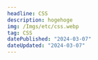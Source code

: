 ```yaml
---
headline: CSS
description: hogehoge
img: /Imgs/etc/css.webp
tag: CSS
datePublished: "2024-03-07"
dateUpdated: "2024-03-07"
---
```


